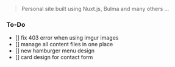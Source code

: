 > Personal site built using Nuxt.js, Bulma and many others ...


### To-Do

- [] fix 403 error when using imgur images
- [] manage all content files in one place
- [] new hamburger menu design
- [] card design for contact form

